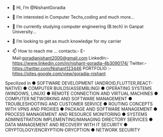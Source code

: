 - 👋 Hi, I’m @NishantGoradia
- 👀 I’m interested in Computer Techs,coding and much more...
- 🌱 I’m currently studying computer engineering (B.tech) in Ganpat University...
- 💞️ I’m looking to get as much knowledge for my carrier

- 📫 How to reach me ...
      contacts:-    E-Mail:goradianishant2000@gmail.com
                    LinkedIn:- https://www.linkedin.com/in/nishant-goradia-4b3090174/ 
                    Twitter:- https://twitter.com/Nishant123446 
                    PORTFOLIO :- https://sites.google.com/view/goradia-nishant


Specilized in
● SOFTWARE DEVELOPMENT (ANDROID,FLUTTER,REACT-NATIVE)
● COMPUTER BUILDS(ASSEMBLING)
● OPERATING SYSTEMS (WINDOWS, LINUX)
● REMOTE CONNECTION AND VIRTUAL MACHINES
● COMPUTER NETWORKING AND SOFTWARE MANAGEMENT
● TROUBLESHOOTING AND CUSTOMER SERVICE
● ROUTING CONCEPTS WITH VPNS AND PROXIES
● PACKAGE AND SOFTWARE MANAGEMENT
● PROCESS MANAGEMENT AND RESOURCE MONITORING
● SYSTEMS ADMINISTRATION IMPLEMENTING/MANAGING DIRECTORY SERVICES
● DATA MANAGEMENT AND RECOVERY WITH IT SECURITY
● CRYPTOLOGY/ENCRYPTION-DRYCPTION
● NETWORK SECURITY

